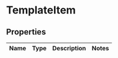 
# TemplateItem

## Properties
Name | Type | Description | Notes
------------ | ------------- | ------------- | -------------



